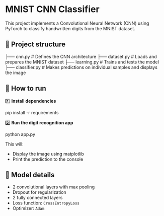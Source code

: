 # MNIST CNN Classifier

This project implements a Convolutional Neural Network (CNN) using PyTorch to classify handwritten digits from the MNIST dataset.

## 📂 Project structure


├── cnn.py # Defines the CNN architecture
├── dataset.py # Loads and prepares the MNIST dataset
├── learning.py # Trains and tests the model
├── classifier.py # Makes predictions on individual samples and displays the image


## 🚀 How to run

1️⃣ **Install dependencies**

pip install -r requirements

2️⃣ **Run the digit recognition app**

python app.py

This will:

* Display the image using matplotlib
* Print the prediction to the console

## 📝 Model details

* 2 convolutional layers with max pooling
* Dropout for regularization
* 2 fully connected layers
* Loss function: `CrossEntropyLoss`
* Optimizer: `Adam`








